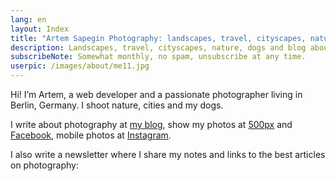 ```yaml
---
lang: en
layout: Index
title: "Artem Sapegin Photography: landscapes, travel, cityscapes, nature, dogs, photos"
description: Landscapes, travel, cityscapes, nature, dogs and blog about photography.
subscribeNote: Somewhat monthly, no spam, unsubscribe at any time.
userpic: /images/about/me11.jpg
---
```


Hi! I’m Artem, a web developer and a passionate photographer living in Berlin, Germany. I shoot nature, cities and my dogs.

I write about photography at [my blog](/blog), show my photos at [500px](https://500px.com/sapegin) and [Facebook](https://www.facebook.com/artemsapeginphoto/), mobile photos at [Instagram](https://www.instagram.com/sapegin/).

I also write a newsletter where I share my notes and links to the best articles on photography:
